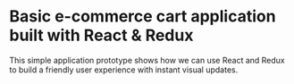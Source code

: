 # Basic e-commerce cart application built with React & Redux

This simple application prototype shows how we can use React and Redux to build a friendly user experience with instant visual updates.
